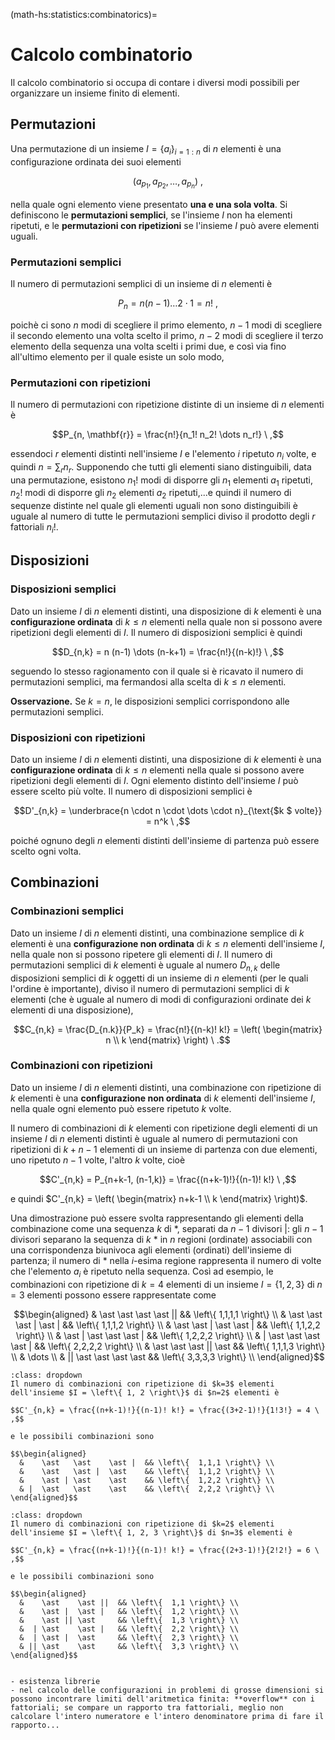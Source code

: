 (math-hs:statistics:combinatorics)=
# Calcolo combinatorio

Il calcolo combinatorio si occupa di contare i diversi modi possibili per organizzare un insieme finito di elementi.

## Permutazioni

Una permutazione di un insieme $I = \{ a_i \}_{i=1:n}$ di $n$ elementi è una configurazione ordinata dei suoi elementi 

$$\left( a_{p_1}, a_{p_2}, \dots, a_{p_n} \right) \ ,$$

nella quale ogni elemento viene presentato **una e una sola volta**. Si definiscono le **permutazioni semplici**, se l'insieme $I$ non ha elementi ripetuti, e le **permutazioni con ripetizioni** se l'insieme $I$ può avere elementi uguali.

### Permutazioni semplici
Il numero di permutazioni semplici di un insieme di $n$ elementi è

$$P_n = n (n-1) \dots 2 \cdot 1 = n! \ ,$$

poichè ci sono $n$ modi di scegliere il primo elemento, $n-1$ modi di scegliere il secondo elemento una volta scelto il primo, $n-2$ modi di scegliere il terzo elemento della sequenza una volta scelti i primi due, e così via fino all'ultimo elemento per il quale esiste un solo modo,

### Permutazioni con ripetizioni
Il numero di permutazioni con ripetizione distinte di un insieme di $n$ elementi è

$$P_{n, \mathbf{r}} = \frac{n!}{n_1! n_2! \dots n_r!} \ ,$$

essendoci $r$ elementi distinti nell'insieme $I$ e l'elemento $i$ ripetuto $n_i$ volte, e quindi $n = \sum_{r} n_r$. Supponendo che tutti gli elementi siano distinguibili, data una permutazione, esistono $n_1!$ modi di disporre gli $n_1$ elementi $a_1$ ripetuti, $n_2!$ modi di disporre gli $n_2$ elementi $a_2$ ripetuti,...e quindi il numero di sequenze distinte nel quale gli elementi uguali non sono distinguibili è uguale al numero di tutte le permutazioni semplici diviso il prodotto degli $r$ fattoriali $n_i!$.


## Disposizioni

### Disposizioni semplici
Dato un insieme $I$ di $n$ elementi distinti, una disposizione di $k$ elementi è una **configurazione ordinata** di $k \le n$ elementi nella quale non si possono avere ripetizioni degli elementi di $I$. Il numero di disposizioni semplici è quindi

$$D_{n,k} = n (n-1) \dots (n-k+1) = \frac{n!}{(n-k)!} \ ,$$

seguendo lo stesso ragionamento con il quale si è ricavato il numero di permutazioni semplici, ma fermandosi alla scelta di $k \le n$ elementi.

**Osservazione.** Se $k = n$, le disposizioni semplici corrispondono alle permutazioni semplici.

### Disposizioni con ripetizioni
Dato un insieme $I$ di $n$ elementi distinti, una disposizione di $k$ elementi è una **configurazione ordinata** di $k \le n$ elementi nella quale si possono avere ripetizioni degli elementi di $I$. Ogni elemento distinto dell'insieme $I$ può essere scelto più volte. Il numero di disposizioni semplici è

$$D'_{n,k} = \underbrace{n \cdot n \cdot \dots \cdot n}_{\text{$k $ volte}} = n^k \ ,$$

poiché ognuno degli $n$ elementi distinti dell'insieme di partenza può essere scelto ogni volta.

## Combinazioni

### Combinazioni semplici
Dato un insieme $I$ di $n$ elementi distinti, una combinazione semplice di $k$ elementi è una **configurazione non ordinata** di $k \le n$ elementi dell'insieme $I$, nella quale non si possono ripetere gli elementi di $I$. Il numero di permutazioni semplici di $k$ elementi è uguale al numero $D_{n,k}$ delle disposizioni semplici di $k$ oggetti di un insieme di $n$ elementi (per le quali l'ordine è importante), diviso il numero di permutazioni semplici di $k$ elementi (che è uguale al numero di modi di configurazioni ordinate dei $k$ elementi di una disposizione),

$$C_{n,k} = \frac{D_{n.k}}{P_k} = \frac{n!}{(n-k)! k!} = \left( \begin{matrix} n \\ k \end{matrix} \right) \ .$$


### Combinazioni con ripetizioni
Dato un insieme $I$ di $n$ elementi distinti, una combinazione con ripetizione di $k$ elementi è una **configurazione non ordinata** di $k$ elementi dell'insieme $I$, nella quale ogni elemento può essere ripetuto $k$ volte.

Il numero di combinazioni di $k$ elementi con ripetizione degli elementi di un insieme $I$ di $n$ elementi distinti è uguale al numero di permutazioni con ripetizioni di $k + n - 1$ elementi di un insieme di partenza con due elementi, uno ripetuto $n-1$ volte, l'altro $k$ volte, cioè

$$C'_{n,k} = P_{n+k-1, (n-1,k)} = \frac{(n+k-1)!}{(n-1)! k!} \ ,$$

e quindi $C'_{n,k} = \left( \begin{matrix} n+k-1 \\ k \end{matrix} \right)$.

Una dimostrazione può essere svolta rappresentando gli elementi della combinazione come una sequenza $k$ di $\ast$, separati da $n-1$ divisori $|$: gli $n-1$ divisori separano la sequenza di $k$ $\ast$ in $n$ regioni (ordinate) associabili con una corrispondenza biunivoca agli elementi (ordinati) dell'insieme di partenza; il numero di $\ast$ nella $i$-esima regione rappresenta il numero di volte che l'elemento $a_i$ è ripetuto nella sequenza. Così ad esempio, le combinazioni con ripetizione di $k=4$ elementi di un insieme $I = \{ 1,2,3 \}$ di $n=3$ elementi possono essere rappresentate come

$$\begin{aligned}
  &    \ast    \ast   \ast    \ast || && \left\{  1,1,1,1 \right\} \\
  &    \ast    \ast   \ast |  \ast |  && \left\{  1,1,1,2 \right\} \\
  &    \ast    \ast | \ast    \ast |  && \left\{  1,1,2,2 \right\} \\
  &    \ast |  \ast   \ast    \ast |  && \left\{  1,2,2,2 \right\} \\
  & |  \ast    \ast   \ast    \ast |  && \left\{  2,2,2,2 \right\} \\
  &    \ast    \ast   \ast || \ast    && \left\{  1,1,1,3 \right\} \\
  & \dots \\
  & || \ast    \ast   \ast    \ast    && \left\{  3,3,3,3 \right\} \\
\end{aligned}$$


```{prf:example} Combinazioni con ripetizione di $k=3$ elementi di un insieme di $n=2$ elementi
:class: dropdown
Il numero di combinazioni con ripetizione di $k=3$ elementi dell'insieme $I = \left\{ 1, 2 \right\}$ di $n=2$ elementi è

$$C'_{n,k} = \frac{(n+k-1)!}{(n-1)! k!} = \frac{(3+2-1)!}{1!3!} = 4 \ ,$$

e le possibili combinazioni sono

$$\begin{aligned}
  &    \ast   \ast    \ast |  && \left\{  1,1,1 \right\} \\
  &    \ast   \ast |  \ast    && \left\{  1,1,2 \right\} \\
  &    \ast | \ast    \ast    && \left\{  1,2,2 \right\} \\
  & |  \ast   \ast    \ast    && \left\{  2,2,2 \right\} \\
\end{aligned}$$
```

```{prf:example} Combinazione con ripetizioni di $k=2$ elementi di un insieme di $n=3$ elementi
:class: dropdown
Il numero di combinazioni con ripetizione di $k=2$ elementi dell'insieme $I = \left\{ 1, 2, 3 \right\}$ di $n=3$ elementi è

$$C'_{n,k} = \frac{(n+k-1)!}{(n-1)! k!} = \frac{(2+3-1)!}{2!2!} = 6 \ ,$$

e le possibili combinazioni sono

$$\begin{aligned}
  &    \ast    \ast ||  && \left\{  1,1 \right\} \\
  &    \ast |  \ast |   && \left\{  1,2 \right\} \\
  &    \ast || \ast     && \left\{  1,3 \right\} \\
  &  | \ast    \ast |   && \left\{  2,2 \right\} \\
  &  | \ast |  \ast     && \left\{  2,3 \right\} \\
  & || \ast    \ast     && \left\{  3,3 \right\} \\
\end{aligned}$$
```

```{prf:example} Bose-Einstein
```

```{note}
- esistenza librerie
- nel calcolo delle configurazioni in problemi di grosse dimensioni si possono incontrare limiti dell'aritmetica finita: **overflow** con i fattoriali; se compare un rapporto tra fattoriali, meglio non calcolare l'intero numeratore e l'intero denominatore prima di fare il rapporto...
```

